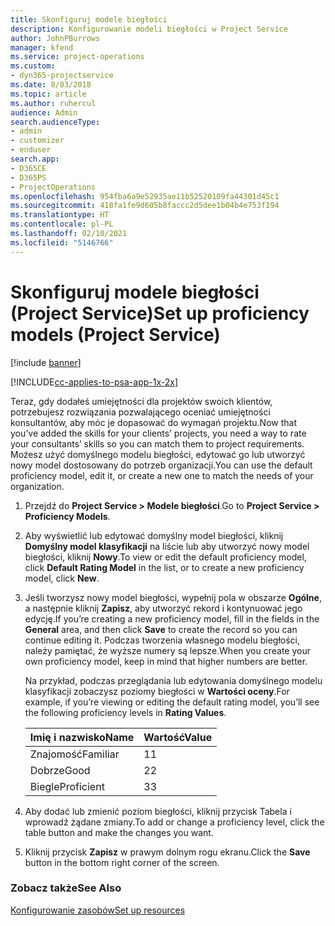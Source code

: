 ```yaml
---
title: Skonfiguruj modele biegłości
description: Konfigurowanie modeli biegłości w Project Service
author: JohnPBurrows
manager: kfend
ms.service: project-operations
ms.custom:
- dyn365-projectservice
ms.date: 8/03/2018
ms.topic: article
ms.author: ruhercul
audience: Admin
search.audienceType:
- admin
- customizer
- enduser
search.app:
- D365CE
- D365PS
- ProjectOperations
ms.openlocfilehash: 954fba6a9e52935ae11b52520109fa44301d45c1
ms.sourcegitcommit: 418fa1fe9d605b8faccc2d5dee1b04b4e753f194
ms.translationtype: HT
ms.contentlocale: pl-PL
ms.lasthandoff: 02/10/2021
ms.locfileid: "5146766"
---
```

# <a name="set-up-proficiency-models-project-service"></a><span data-ttu-id="97640-103">Skonfiguruj modele biegłości (Project Service)</span><span class="sxs-lookup"><span data-stu-id="97640-103">Set up proficiency models (Project Service)</span></span>

[!include [banner](../includes/psa-now-project-operations.md)]

[!INCLUDE[cc-applies-to-psa-app-1x-2x](../includes/cc-applies-to-psa-app-1x-2x.md)]

<span data-ttu-id="97640-104">Teraz, gdy dodałeś umiejętności dla projektów swoich klientów, potrzebujesz rozwiązania pozwalającego oceniać umiejętności konsultantów, aby móc je dopasować do wymagań projektu.</span><span class="sxs-lookup"><span data-stu-id="97640-104">Now that you’ve added the skills for your clients’ projects, you need a way to rate your consultants’ skills so you can match them to project requirements.</span></span> <span data-ttu-id="97640-105">Możesz użyć domyślnego modelu biegłości, edytować go lub utworzyć nowy model dostosowany do potrzeb organizacji.</span><span class="sxs-lookup"><span data-stu-id="97640-105">You can use the default proficiency model, edit it, or create a new one to match the needs of your organization.</span></span>  
  
1.  <span data-ttu-id="97640-106">Przejdź do **Project Service > Modele biegłości**.</span><span class="sxs-lookup"><span data-stu-id="97640-106">Go to **Project Service > Proficiency Models**.</span></span>  
  
2.  <span data-ttu-id="97640-107">Aby wyświetlić lub edytować domyślny model biegłości, kliknij **Domyślny model klasyfikacji** na liście lub aby utworzyć nowy model biegłości, kliknij **Nowy**.</span><span class="sxs-lookup"><span data-stu-id="97640-107">To view or edit the default proficiency model, click **Default Rating Model** in the list, or to create a new proficiency model, click **New**.</span></span>  
  
3.  <span data-ttu-id="97640-108">Jeśli tworzysz nowy model biegłości, wypełnij pola w obszarze **Ogólne**, a następnie kliknij **Zapisz**, aby utworzyć rekord i kontynuować jego edycję.</span><span class="sxs-lookup"><span data-stu-id="97640-108">If you’re creating a new proficiency model, fill in the fields in the **General** area, and then click **Save** to create the record so you can continue editing it.</span></span> <span data-ttu-id="97640-109">Podczas tworzenia własnego modelu biegłości, należy pamiętać, że wyższe numery są lepsze.</span><span class="sxs-lookup"><span data-stu-id="97640-109">When you create your own proficiency model, keep in mind that higher numbers are better.</span></span>  
  
     <span data-ttu-id="97640-110">Na przykład, podczas przeglądania lub edytowania domyślnego modelu klasyfikacji zobaczysz poziomy biegłości w **Wartości oceny**.</span><span class="sxs-lookup"><span data-stu-id="97640-110">For example, if you’re viewing or editing the default rating model, you’ll see the following proficiency levels in **Rating Values**.</span></span>  
  
    |<span data-ttu-id="97640-111">Imię i nazwisko</span><span class="sxs-lookup"><span data-stu-id="97640-111">Name</span></span>|<span data-ttu-id="97640-112">Wartość</span><span class="sxs-lookup"><span data-stu-id="97640-112">Value</span></span>|  
    |----------|-----------|  
    |<span data-ttu-id="97640-113">Znajomość</span><span class="sxs-lookup"><span data-stu-id="97640-113">Familiar</span></span>|<span data-ttu-id="97640-114">1</span><span class="sxs-lookup"><span data-stu-id="97640-114">1</span></span>|  
    |<span data-ttu-id="97640-115">Dobrze</span><span class="sxs-lookup"><span data-stu-id="97640-115">Good</span></span>|<span data-ttu-id="97640-116">2</span><span class="sxs-lookup"><span data-stu-id="97640-116">2</span></span>|  
    |<span data-ttu-id="97640-117">Biegle</span><span class="sxs-lookup"><span data-stu-id="97640-117">Proficient</span></span>|<span data-ttu-id="97640-118">3</span><span class="sxs-lookup"><span data-stu-id="97640-118">3</span></span>|  
  
4.  <span data-ttu-id="97640-119">Aby dodać lub zmienić poziom biegłości, kliknij przycisk Tabela i wprowadź żądane zmiany.</span><span class="sxs-lookup"><span data-stu-id="97640-119">To add or change a proficiency level, click the table button and make the changes you want.</span></span>  
  
5.  <span data-ttu-id="97640-120">Kliknij przycisk **Zapisz** w prawym dolnym rogu ekranu.</span><span class="sxs-lookup"><span data-stu-id="97640-120">Click the **Save** button in the bottom right corner of the screen.</span></span>  
  
### <a name="see-also"></a><span data-ttu-id="97640-121">Zobacz także</span><span class="sxs-lookup"><span data-stu-id="97640-121">See Also</span></span>  
 [<span data-ttu-id="97640-122">Konfigurowanie zasobów</span><span class="sxs-lookup"><span data-stu-id="97640-122">Set up resources</span></span>](../psa/set-up-resources.md)
